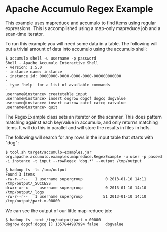<!--
Licensed to the Apache Software Foundation (ASF) under one or more
contributor license agreements.  See the NOTICE file distributed with
this work for additional information regarding copyright ownership.
The ASF licenses this file to You under the Apache License, Version 2.0
(the "License"); you may not use this file except in compliance with
the License.  You may obtain a copy of the License at

    http://www.apache.org/licenses/LICENSE-2.0

Unless required by applicable law or agreed to in writing, software
distributed under the License is distributed on an "AS IS" BASIS,
WITHOUT WARRANTIES OR CONDITIONS OF ANY KIND, either express or implied.
See the License for the specific language governing permissions and
limitations under the License.
-->
# Apache Accumulo Regex Example

This example uses mapreduce and accumulo to find items using regular expressions.
This is accomplished using a map-only mapreduce job and a scan-time iterator.

To run this example you will need some data in a table. The following will
put a trivial amount of data into accumulo using the accumulo shell:

    $ accumulo shell -u username -p password
    Shell - Apache Accumulo Interactive Shell
    - version: 1.5.0
    - instance name: instance
    - instance id: 00000000-0000-0000-0000-000000000000
    -
    - type 'help' for a list of available commands
    -
    username@instance> createtable input
    username@instance> insert dogrow dogcf dogcq dogvalue
    username@instance> insert catrow catcf catcq catvalue
    username@instance> quit

The RegexExample class sets an iterator on the scanner. This does pattern matching
against each key/value in accumulo, and only returns matching items. It will do this
in parallel and will store the results in files in hdfs.

The following will search for any rows in the input table that starts with "dog":

    $ tool.sh target/accumulo-examples.jar org.apache.accumulo.examples.mapreduce.RegexExample -u user -p passwd -i instance -t input --rowRegex 'dog.*' --output /tmp/output

    $ hadoop fs -ls /tmp/output
    Found 3 items
    -rw-r--r--   1 username supergroup          0 2013-01-10 14:11 /tmp/output/_SUCCESS
    drwxr-xr-x   - username supergroup          0 2013-01-10 14:10 /tmp/output/_logs
    -rw-r--r--   1 username supergroup         51 2013-01-10 14:10 /tmp/output/part-m-00000

We can see the output of our little map-reduce job:

    $ hadoop fs -text /tmp/output/part-m-00000
    dogrow dogcf:dogcq [] 1357844987994 false	dogvalue


